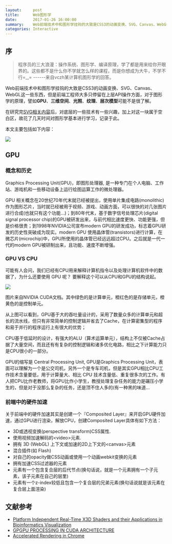 ```yaml
---
layout:     post
title:      Web图形学
date:       2017-01-26 16:00:00
summary:    Web前端技术中和图形学挂钩的大致是CSS3的动画变换、SVG、Canvas、WebGL这一些东西，但是前端工程师大多只停留在上层API操作方面，对于图形学的原理，譬如GPU、三维空间、光照、纹理、层次模型可能不是很了解。在研究完SVG相关内容后，对底层的一些技术有一些兴趣，加上对这一块属于空白区，故花了几天时间对图形学基本进行学习，记录于此 ...
categories: Interactive
---
```


## 序
> 程序员的三大浪漫：操作系统、图形学、编译原理，学了都是用来给你开眼界的。这些都不是什么你不学就怎么样的课程，而是你想成为大牛，不学不行=\_,= ------来自vczh某计算机图形学的回答。

Web前端技术中和图形学挂钩的大致是CSS3的动画变换、SVG、Canvas、WebGL这一些东西，但是前端工程师大多只停留在上层API操作方面，对于图形学的原理，譬如**GPU**、**三维空间**、**光照**、**纹理**、**层次模型**可能不是很了解。

在研究完[SVG相关内容](http://tw93.github.io/2017-01-26/SVG.html)后，对底层的一些技术有一些兴趣，加上对这一块属于空白区，故花了几天时间对图形学基本进行学习，记录于此。

本文主要包括如下内容：

 ![](http://7vihmc.com1.z0.glb.clouddn.com/Web%E5%9B%BE%E5%BD%A2%E5%AD%A61.png-640)
 
 ## GPU
 
 ### 概念和历史
 
 Graphics Processing Unit(GPU)，即图形处理器, 是一种专门在个人电脑、工作站、游戏机和一些移动设备上运行绘图运算工作的微处理器。
 
 GPU 相关概念在20世纪70年代末就已经被提出，使用单片集成电路(monolithic)作为图形芯片，当时就已经被用于视频、游戏、动画方面，可以很快的对几张图片进行合成(也就只有这个功能...)；到80年代末，基于数字信号处理芯片(digital signal processor chip)的GPU被研发出来，与前代相比速度更快、功能更强，但是价格很贵；到1998年NVIDIA公司宣布modern GPU的研发成功，标志着GPU研发的历史性突破成为现实。modern GPU 使用晶体管(transistors)进行计算，在微芯片(microchip)中，GPU所使用的晶体管已经远远超过CPU。之后就是一代一代的modern GPU被研制出来，且功能、速度不断增强。
 
 ### GPU VS CPU
 
 可能有人会问，我们已经有CPU用来解释计算机指令以及处理计算机软件中的数据了，为什么还要使用 GPU 呢？ 要解释这个可以从CPU和GPU的结构说起。
 
 ![](http://7vihmc.com1.z0.glb.clouddn.com/Jietu20170226-210424.jpg-640)
 
 图片来自NVIDIA CUDA文档。其中绿色的是计算单元，橙红色的是存储单元，橙黄色的是控制单元。
 
 从上图可以看到，GPU基于大的吞吐量设计的，采用了数量众多的计算单元和超长的流水线，但只有非常简单的控制逻辑并省去了Cache，在计算密集型的程序和易于并行的程序运行上有很大的优势；
 
 CPU基于低延时的设计，有强大的ALU（算术运算单元），结构上不仅被Cache占据了大量空间，而且还有有复杂的控制逻辑和诸多优化电路，相比之下计算能力只是CPU很小的一部分。
 
 GPU的缩写是 Central Processing Unit, GPU是Graphics Processing Unit，表面可以理解为一个是公交司机，另外一个是专车司机，但是其实GPU相比CPU工作技术含量要低，用于计算量大、相比 CPU 技术含量低、重复很多次的工作。有人把CPU比作老教师，将GPU比作小学生，教授处理复杂任务的能力是碾压小学生的，但是对于没那么复杂的任务，还是顶不住人多的(有一种黑的味道...
 
 ### 前端中的硬件加速
 
 关于前端中的硬件加速其实是创建一个『Composited Layer』来开启GPU硬件加速，通过GPU进行渲染，解放CPU，创建Composited Layer具体有如下方法：
 
 - 3D或透视变换(perspective transform)CSS属性.
 - 使用视频加速解码的&lt;video&gt;元素.
 - 拥有 3D (WebGL) 上下文或加速的2D上下文的&lt;canvas&gt;元素
 - 混合插件(如 Flash)
 - 对自己的opacity做CSS动画或使用一个动画webkit变换的元素
 - 拥有加速CSS过滤器的元素
 - 元素有一个包含复合层的后代节点(换句话说，就是一个元素拥有一个子元素，该子元素在自己的层里)
 - 元素有一个z-index较低且包含一个复合层的兄弟元素(换句话说就是该元素在复合层上面渲染)
 

## 文献参考
- [Platform Independent Real-Time X3D Shaders and their Applications in Bioinformatics Visualization](http://scholarworks.gsu.edu/cgi/viewcontent.cgi?article=1023&context=cs_diss)
- [GPGPU PROCESSING IN CUDA ARCHITECTURE](https://ai2-s2-pdfs.s3.amazonaws.com/9e23/d532e25b14b3760dc6d410b3d0bfeabeb91c.pdf)
- [Accelerated Rendering in Chrome](https://www.html5rocks.com/en/tutorials/speed/layers/)
